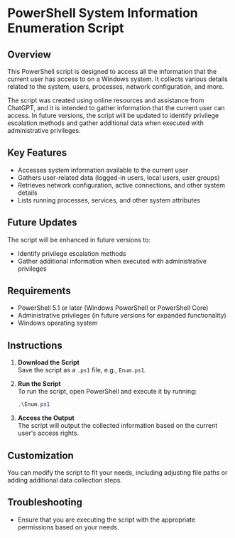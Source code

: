# PowerShell System Information Enumeration Script

## Overview

This PowerShell script is designed to access all the information that the current user has access to on a Windows system. It collects various details related to the system, users, processes, network configuration, and more.

The script was created using online resources and assistance from ChatGPT, and it is intended to gather information that the current user can access. In future versions, the script will be updated to identify privilege escalation methods and gather additional data when executed with administrative privileges.

## Key Features

- Accesses system information available to the current user
- Gathers user-related data (logged-in users, local users, user groups)
- Retrieves network configuration, active connections, and other system details
- Lists running processes, services, and other system attributes

## Future Updates

The script will be enhanced in future versions to:

- Identify privilege escalation methods
- Gather additional information when executed with administrative privileges

## Requirements

- PowerShell 5.1 or later (Windows PowerShell or PowerShell Core)
- Administrative privileges (in future versions for expanded functionality)
- Windows operating system

## Instructions

1. **Download the Script**  
   Save the script as a `.ps1` file, e.g., `Enum.ps1`.

2. **Run the Script**  
   To run the script, open PowerShell and execute it by running:
   ```powershell
   .\Enum.ps1
   ```

3. **Access the Output**  
   The script will output the collected information based on the current user's access rights.

## Customization

You can modify the script to fit your needs, including adjusting file paths or adding additional data collection steps.

## Troubleshooting

- Ensure that you are executing the script with the appropriate permissions based on your needs.
